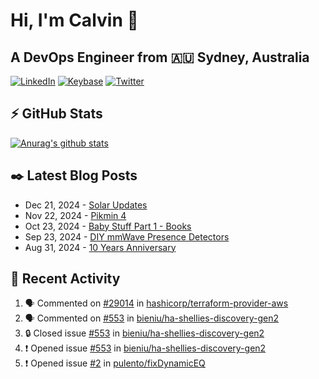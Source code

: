 # Hi, I'm Calvin 🍭
## A DevOps Engineer from 🇦🇺 Sydney, Australia</h3>

[![LinkedIn](https://img.shields.io/badge/-c–bui-0077B5?style=flat-square&labelColor=0077B5&logo=LinkedIn&logoColor=white)](https://www.linkedin.com/in/c-bui/)
[![Keybase](https://img.shields.io/badge/-calvinbui-ff6f21?style=flat-square&labelColor=ff6f21&logo=Keybase&logoColor=white)](https://keybase.io/calvinbui)
[![Twitter](https://img.shields.io/badge/-ASAPCalvin-1DA1F2?style=flat-square&labelColor=1DA1F2&logo=Twitter&logoColor=white)](https://twitter.com/ASAPCalvin)

<!-- https://github.com/rishavanand/github-profilinator -->
## ⚡ GitHub Stats
[![Anurag's github stats](https://github-readme-stats.vercel.app/api?username=calvinbui&count_private=true&hide_title=true)](https://github.com/anuraghazra/github-readme-stats)

<!-- https://github.com/gautamkrishnar/blog-post-workflow -->
## ✒️ Latest Blog Posts

<!-- BLOG-POST-LIST:START -->
- Dec 21, 2024 - [Solar Updates](https://calvin.me/solar-updates)
- Nov 22, 2024 - [Pikmin 4](https://calvin.me/pikmin-4)
- Oct 23, 2024 - [Baby Stuff Part 1 - Books](https://calvin.me/baby-books)
- Sep 23, 2024 - [DIY mmWave Presence Detectors](https://calvin.me/diy-mmwave-presence-detectors)
- Aug 31, 2024 - [10 Years Anniversary](https://calvin.me/10-years-anniversary)

<!-- BLOG-POST-LIST:END -->

## 🏃‍ Recent Activity

<!--START_SECTION:activity-->
1. 🗣 Commented on [#29014](https://github.com/hashicorp/terraform-provider-aws/issues/29014#issuecomment-2585167092) in [hashicorp/terraform-provider-aws](https://github.com/hashicorp/terraform-provider-aws)
2. 🗣 Commented on [#553](https://github.com/bieniu/ha-shellies-discovery-gen2/issues/553#issuecomment-2579140833) in [bieniu/ha-shellies-discovery-gen2](https://github.com/bieniu/ha-shellies-discovery-gen2)
3. 🔒 Closed issue [#553](https://github.com/bieniu/ha-shellies-discovery-gen2/issues/553) in [bieniu/ha-shellies-discovery-gen2](https://github.com/bieniu/ha-shellies-discovery-gen2)
4. ❗ Opened issue [#553](https://github.com/bieniu/ha-shellies-discovery-gen2/issues/553) in [bieniu/ha-shellies-discovery-gen2](https://github.com/bieniu/ha-shellies-discovery-gen2)
5. ❗ Opened issue [#2](https://github.com/pulento/fixDynamicEQ/issues/2) in [pulento/fixDynamicEQ](https://github.com/pulento/fixDynamicEQ)
<!--END_SECTION:activity-->
